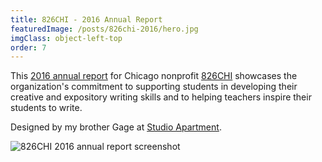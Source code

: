 ```yaml
---
title: 826CHI - 2016 Annual Report
featuredImage: /posts/826chi-2016/hero.jpg
imgClass: object-left-top
order: 7
---
```


This [2016 annual report](https://826chi-2016.jaredsalzano.com/) for Chicago nonprofit [826CHI](https://www.826chi.org/) showcases the organization's commitment to supporting students in developing their creative and expository writing skills and to helping teachers inspire their students to write.

Designed by my brother Gage at [Studio Apartment](https://studioapt.co/).

<img alt="826CHI 2016 annual report screenshot" src="/posts/826chi-2016/hero.jpg" />
